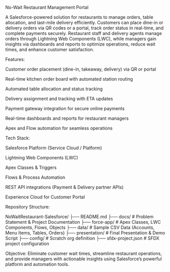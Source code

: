 No-Wait Restaurant Management Portal

A Salesforce-powered solution for restaurants to manage orders, table allocation, and last-mile delivery efficiently. Customers can place dine-in or delivery orders via QR codes or a portal, track order status in real-time, and complete payments securely. Restaurant staff and delivery agents manage orders through Lightning Web Components (LWC), while managers gain insights via dashboards and reports to optimize operations, reduce wait times, and enhance customer satisfaction.

Features:

Customer order placement (dine-in, takeaway, delivery) via QR or portal

Real-time kitchen order board with automated station routing

Automated table allocation and status tracking

Delivery assignment and tracking with ETA updates

Payment gateway integration for secure online payments

Real-time dashboards and reports for restaurant managers

Apex and Flow automation for seamless operations

Tech Stack:

Salesforce Platform (Service Cloud / Platform)

Lightning Web Components (LWC)

Apex Classes & Triggers

Flows & Process Automation

REST API integrations (Payment & Delivery partner APIs)

Experience Cloud for Customer Portal

Repository Structure:

NoWaitRestaurant-Salesforce/
├── README.md
├── docs/                  # Problem Statement & Project Documentation
├── force-app/             # Apex Classes, LWC Components, Flows, Objects
├── data/                  # Sample CSV Data (Accounts, Menu Items, Tables, Orders)
├── presentation/          # Final Presentation & Demo Script
├── config/                # Scratch org definition
├── sfdx-project.json      # SFDX project configuration


Objective:
Eliminate customer wait times, streamline restaurant operations, and provide managers with actionable insights using Salesforce’s powerful platform and automation tools.
